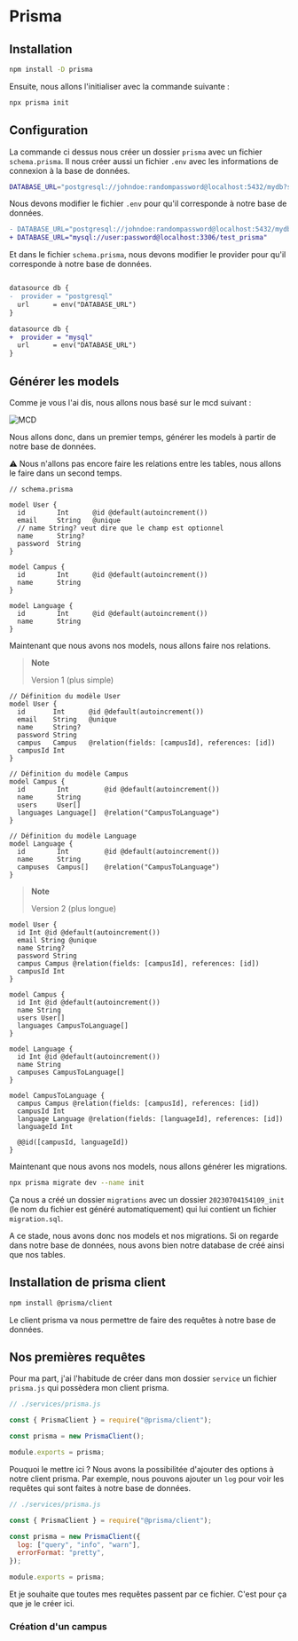 # Prisma

## Installation

```bash
npm install -D prisma
```

Ensuite, nous allons l'initialiser avec la commande suivante :

```bash
npx prisma init
```

## Configuration

La commande ci dessus nous créer un dossier `prisma` avec un fichier `schema.prisma`. Il nous créer aussi un fichier `.env` avec les informations de connexion à la base de données.

```bash
DATABASE_URL="postgresql://johndoe:randompassword@localhost:5432/mydb?schema=public"
```

Nous devons modifier le fichier `.env` pour qu'il corresponde à notre base de données.

```diff
- DATABASE_URL="postgresql://johndoe:randompassword@localhost:5432/mydb?schema=public"
+ DATABASE_URL="mysql://user:password@localhost:3306/test_prisma"
```

Et dans le fichier `schema.prisma`, nous devons modifier le provider pour qu'il corresponde à notre base de données.

```diff

datasource db {
-  provider = "postgresql"
  url      = env("DATABASE_URL")
}

datasource db {
+  provider = "mysql"
  url      = env("DATABASE_URL")
}
```

## Générer les models

Comme je vous l'ai dis, nous allons nous basé sur le mcd suivant :

![MCD](../_docs/mcd.png)

Nous allons donc, dans un premier temps, générer les models à partir de notre base de données.

⚠️ Nous n'allons pas encore faire les relations entre les tables, nous allons le faire dans un second temps.

```prisma
// schema.prisma

model User {
  id        Int      @id @default(autoincrement())
  email     String   @unique
  // name String? veut dire que le champ est optionnel
  name      String?
  password  String
}

model Campus {
  id        Int      @id @default(autoincrement())
  name      String
}

model Language {
  id        Int      @id @default(autoincrement())
  name      String
}
```

Maintenant que nous avons nos models, nous allons faire nos relations.

> **Note**
>
> Version 1 (plus simple)

```prisma
// Définition du modèle User
model User {
  id       Int      @id @default(autoincrement())
  email    String   @unique
  name     String?
  password String
  campus   Campus   @relation(fields: [campusId], references: [id])
  campusId Int
}

// Définition du modèle Campus
model Campus {
  id        Int         @id @default(autoincrement())
  name      String
  users     User[]
  languages Language[]  @relation("CampusToLanguage")
}

// Définition du modèle Language
model Language {
  id        Int         @id @default(autoincrement())
  name      String
  campuses  Campus[]    @relation("CampusToLanguage")
}
```

> **Note**
>
> Version 2 (plus longue)

```prisma
model User {
  id Int @id @default(autoincrement())
  email String @unique
  name String?
  password String
  campus Campus @relation(fields: [campusId], references: [id])
  campusId Int
}

model Campus {
  id Int @id @default(autoincrement())
  name String
  users User[]
  languages CampusToLanguage[]
}

model Language {
  id Int @id @default(autoincrement())
  name String
  campuses CampusToLanguage[]
}

model CampusToLanguage {
  campus Campus @relation(fields: [campusId], references: [id])
  campusId Int
  language Language @relation(fields: [languageId], references: [id])
  languageId Int

  @@id([campusId, languageId])
}
```

Maintenant que nous avons nos models, nous allons générer les migrations.

```bash
npx prisma migrate dev --name init
```

Ça nous a créé un dossier `migrations` avec un dossier `20230704154109_init` (le nom du fichier est généré automatiquement) qui lui contient un fichier `migration.sql`.

A ce stade, nous avons donc nos models et nos migrations. Si on regarde dans notre base de données, nous avons bien notre database de créé ainsi que nos tables.

## Installation de prisma client

```bash
npm install @prisma/client
```

Le client prisma va nous permettre de faire des requêtes à notre base de données.

## Nos premières requêtes

Pour ma part, j'ai l'habitude de créer dans mon dossier `service` un fichier `prisma.js` qui possèdera mon client prisma.

```js
// ./services/prisma.js

const { PrismaClient } = require("@prisma/client");

const prisma = new PrismaClient();

module.exports = prisma;
```

Pouquoi le mettre ici ? Nous avons la possibilitée d'ajouter des options à notre client prisma. Par exemple, nous pouvons ajouter un `log` pour voir les requêtes qui sont faites à notre base de données.

```js
// ./services/prisma.js

const { PrismaClient } = require("@prisma/client");

const prisma = new PrismaClient({
  log: ["query", "info", "warn"],
  errorFormat: "pretty",
});

module.exports = prisma;
```

Et je souhaite que toutes mes requêtes passent par ce fichier. C'est pour ça que je le créer ici.

### Création d'un campus


